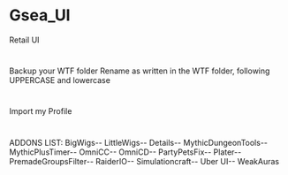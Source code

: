 # Gsea_UI
Retail UI
#
Backup your WTF folder
Rename as written in the WTF folder, following UPPERCASE and lowercase
#
Import my Profile
#
ADDONS LIST:
BigWigs--
LittleWigs--
Details--
MythicDungeonTools--
MythicPlusTimer--
OmniCC--
OmniCD--
PartyPetsFix--
Plater--
PremadeGroupsFilter--
RaiderIO--
Simulationcraft--
Uber UI--
WeakAuras
